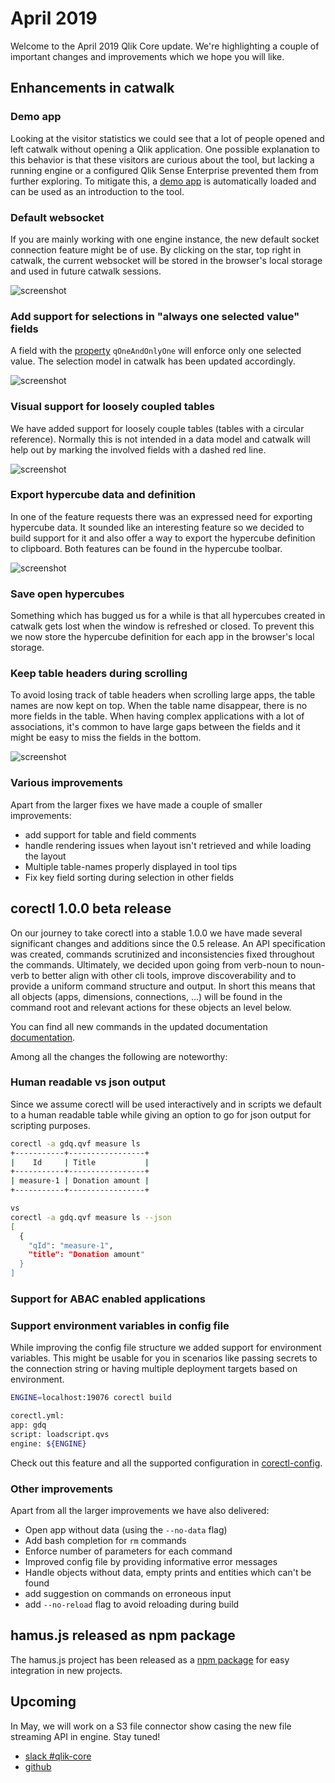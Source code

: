 # April 2019

Welcome to the April 2019 Qlik Core update. We're highlighting a couple of important changes and improvements which we
hope you will like.

## Enhancements in catwalk

### Demo app

Looking at the visitor statistics we could see that a lot of people opened and left catwalk without opening a Qlik
application. One possible explanation to this behavior is that these visitors are curious about the tool, but lacking
a running engine or a configured Qlik Sense Enterprise prevented them from further exploring. To mitigate this, a
[demo app](https://catwalk.core.qlik.com/?engine_url=wss://apps.core.qlik.com/app/doc/01775889-c700-413f-9b0e-6ba1837c52b0/)
is automatically loaded and can be used as an introduction to the tool.

### Default websocket

If you are mainly working with one engine instance, the new default socket connection feature might be of use.
By clicking on the star, top right in catwalk, the current websocket will be stored in the browser's local storage and
used in future catwalk sessions.

![screenshot](../images/catwalk-default-websocket.png)

### Add support for selections in "always one selected value" fields

A field with the [property](https://core.qlik.com/services/qix-engine/apis/qix/definitions/#nxfieldproperties)
`qOneAndOnlyOne` will enforce only one selected value. The selection model in catwalk has been updated accordingly.

![screenshot](../images/catwalk-field-select-one-value.gif)

### Visual support for loosely coupled tables

We have added support for loosely couple tables (tables with a circular reference). Normally this is not intended in
a data model and catwalk will help out by marking the involved fields with a dashed red line.

![screenshot](../images/catwalk-circular-reference.png)

### Export hypercube data and definition

In one of the feature requests there was an expressed need for exporting hypercube data. It sounded like an
interesting feature so we decided to build support for it and also offer a way to export the hypercube definition to
clipboard. Both features can be found in the hypercube toolbar.

![screenshot](../images/catwalk-export-hypercube.png)

### Save open hypercubes

Something which has bugged us for a while is that all hypercubes created in catwalk gets lost when the window is
refreshed or closed. To prevent this we now store the hypercube definition for each app in the browser's local storage.

### Keep table headers during scrolling

To avoid losing track of table headers when scrolling large apps, the table names are now kept on top. When the table
name disappear, there is no more fields in the table. When having complex applications with a lot of associations, it's
common to have large gaps between the fields and it might be easy to miss the fields in the bottom.

![screenshot](../images/catwalk-scrolling-headers.gif)

### Various improvements

Apart from the larger fixes we have made a couple of smaller improvements:

* add support for table and field comments
* handle rendering issues when layout isn't retrieved and while loading the layout
* Multiple table-names properly displayed in tool tips
* Fix key field sorting during selection in other fields

## corectl 1.0.0 beta release

On our journey to take corectl into a stable 1.0.0 we have made several significant changes and additions since the 0.5
release. An API specification was created, commands scrutinized and inconsistencies fixed throughout the commands.
Ultimately, we decided upon going from verb-noun to noun-verb to better align with other cli tools, improve
discoverability and to provide a uniform command structure and output. In short this means that all objects (apps,
dimensions, connections, ...) will be found in the command root and relevant actions for these objects an level below.

You can find all new commands in the updated documentation
[documentation](https://github.com/qlik-oss/corectl/blob/master/docs/corectl.md).

Among all the changes the following are noteworthy:

### Human readable vs json output

Since we assume corectl will be used interactively and in scripts we default to a human readable table while giving an
option to go for json output for scripting purposes.

```bash
corectl -a gdq.qvf measure ls
+-----------+-----------------+
|    Id     | Title           |
+-----------+-----------------+
| measure-1 | Donation amount |
+-----------+-----------------+

vs
corectl -a gdq.qvf measure ls --json
[
  {
    "qId": "measure-1",
    "title": "Donation amount"
  }
]
```

### Support for ABAC enabled applications

### Support environment variables in config file

While improving the config file structure we added support for environment variables. This might be usable for you in
scenarios like passing secrets to the connection string or having multiple deployment targets based on environment.

```bash
ENGINE=localhost:19076 corectl build

corectl.yml:
app: gdq
script: loadscript.qvs
engine: ${ENGINE}
```

Check out this feature and all the supported configuration in
[corectl-config](https://github.com/qlik-oss/corectl/blob/master/docs/corectl_config.md#corectl-config).

### Other improvements

Apart from all the larger improvements we have also delivered:

* Open app without data (using the `--no-data` flag)
* Add bash completion for `rm` commands
* Enforce number of parameters for each command
* Improved config file by providing informative error messages
* Handle objects without data, empty prints and entities which can't be found
* add suggestion on commands on erroneous input
* add `--no-reload` flag to avoid reloading during build

## hamus.js released as npm package

The hamus.js project has been released as a [npm package](https://www.npmjs.com/package/hamus.js) for easy integration
in new projects.

## Upcoming

In May, we will work on a S3 file connector show casing the new file streaming API in engine. Stay tuned!

* [slack #qlik-core](https://qlik-branch.slack.com/channels/qlik-core)
* [github](https://github.com/qlik-oss)
